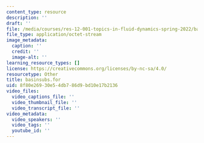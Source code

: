 ```yaml
---
content_type: resource
description: ''
draft: ''
file: /media/courses/res-12-001-topics-in-fluid-dynamics-spring-2022/basinsubs.for
file_type: application/octet-stream
image_metadata:
  caption: ''
  credit: ''
  image-alt: ''
learning_resource_types: []
license: https://creativecommons.org/licenses/by-nc-sa/4.0/
resourcetype: Other
title: basinsubs.for
uid: 8f80e269-30e5-4db7-86d9-bd10e17b2136
video_files:
  video_captions_file: ''
  video_thumbnail_file: ''
  video_transcript_file: ''
video_metadata:
  video_speakers: ''
  video_tags: ''
  youtube_id: ''
---
```

